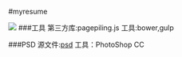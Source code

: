 #myresume

![](http://orangealbum.github.io/myresume/gh-pages/img/myresume.jpg)
###工具
第三方库:pagepiling.js
工具:bower,gulp

###PSD
源文件:[psd](http://orangealbum.github.io/myresume/gh-pages/psd/myresume.psd)
工具：PhotoShop CC

